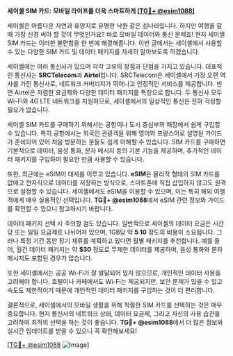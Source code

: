 **세이셸 SIM 카드: 모바일 라이프를 더욱 스마트하게 [[TG💪+ @esim1088](https://t.me/s/esim1088)]**

세이셸은 아름다운 자연과 휴양지로 유명한 낙원 같은 섬나라입니다. 하지만 여행을 갈 때 가장 신경 써야 할 것이 무엇인가요? 바로 모바일 데이터와 통신 문제죠! 현지 세이셸 SIM 카드는 이러한 불편함을 한 번에 해결해줍니다. 이번 글에서는 세이셸에서 사용할 수 있는 다양한 SIM 카드 및 데이터 패키지를 자세히 알아보도록 하겠습니다.

세이셸에는 여러 통신사가 있으며 각각 고유의 장점과 단점을 가지고 있습니다. 대표적인 통신사는 **SRCTelecom**과 **Airtel**입니다. SRCTelecom은 세이셸에서 가장 오랜 역사를 가진 통신사로, 네트워크 커버리지가 뛰어나고 안정적인 서비스를 제공합니다. 반면 Airtel은 저렴한 요금제와 다양한 데이터 패키지를 특징으로 합니다. 두 통신사 모두 Wi-Fi와 4G LTE 네트워크를 지원하므로, 세이셸에서의 일상적인 통신은 전혀 걱정할 필요가 없습니다.

세이셸 SIM 카드를 구매하기 위해서는 공항이나 도시 중심부의 매장에서 쉽게 구입할 수 있습니다. 특히 공항에서는 외국인 관광객을 위해 영어와 프랑스어로 설명된 가이드가 준비되어 있어 처음 방문하는 분들도 쉽게 이해할 수 있습니다. SIM 카드를 구매하면 기본적으로 데이터, 음성 통화, 문자 메시지 등의 기본 기능을 제공하며, 추가적인 데이터 패키지를 구입하여 필요한 만큼 사용할 수 있습니다.

또한, 최근에는 eSIM이 대세를 이루고 있습니다. **eSIM**은 물리적 형태의 SIM 카드를 없애고 전자식으로 데이터를 저장하는 방식으로, 스마트폰에 직접 삽입하지 않고도 원격으로 설정할 수 있습니다. 세이셸에서도 eSIM을 이용할 수 있으며, 이는 특히 해외 여행객에게 매우 실용적인 선택입니다. **TG💪+ @esim1088**에서 eSIM 관련 정보와 가이드를 확인할 수 있으니 참고하시기 바랍니다.

데이터 패키지 선택 시 주의할 점도 있습니다. 일반적으로 세이셸의 데이터 요금은 시간당 또는 일일 요금제로 나뉘어져 있으며, 1GB당 약 **$5~$10** 정도의 비용이 소요됩니다. 그러나 특정 기간 동안 장기 체류를 계획하고 있다면 월별 패키지를 추천합니다. 예를 들어, 월간 데이터 패키지는 약 **$30** 정도로 무제한 데이터를 제공하며, 음성 통화와 문자 메시지도 포함된 경우가 많습니다.

또한 세이셸에서는 공공 Wi-Fi가 잘 발달되어 있지 않으므로, 개인적인 데이터 사용을 고려해야 합니다. 호텔이나 카페에서도 Wi-Fi는 제공되지만, 보안 문제가 있을 수 있고 속도도 제한적이기 때문에 개인적인 데이터 패키지를 구입하는 것이 더 편리합니다.

결론적으로, 세이셸에서의 모바일 생활을 위해 적절한 SIM 카드를 선택하는 것은 매우 중요합니다. 현지 통신사의 네트워크 상태, 데이터 요금제, 그리고 자신의 사용 습관을 고려하여 최적의 선택을 하는 것이 좋습니다. **TG💪+ @esim1088**에서 더 많은 정보와 실시간 업데이트를 받을 수 있으니 꼭 확인해보세요!

[[TG💪+ @esim1088](https://t.me/s/esim1088) ![Image](https://i.postimg.cc/Y0z9fWf4/image.png)]